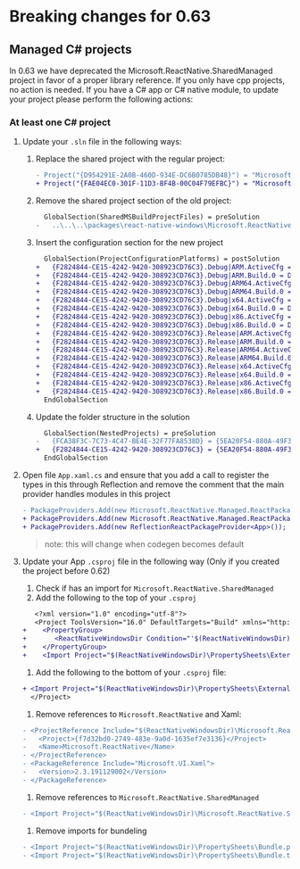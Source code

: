 
# Breaking changes for 0.63

## Managed C# projects
In 0.63 we have deprecated the Microsoft.ReactNative.SharedManaged project in favor of a proper library reference. If you only have cpp projects, no action is needed. If you have a C# app or C# native module, to update your project please perform the following actions:

### At least one C# project

1. Update your `.sln` file in the following ways:
   1. Replace the shared project with the regular project:
      ```diff
      - Project("{D954291E-2A0B-460D-934E-DC6B0785DB48}") = "Microsoft.ReactNative.SharedManaged", "..\..\..\packages\react-native-windows\Microsoft.ReactNative.SharedManaged\Microsoft.ReactNative.SharedManaged.shproj", "{67A1076F-7790-4203-86EA-4402CCB5E782}"
      + Project("{FAE04EC0-301F-11D3-BF4B-00C04F79EFBC}") = "Microsoft.ReactNative.Managed", "..\node_modules\react-native-windows\Microsoft.ReactNative.Managed\Microsoft.ReactNative.Managed.csproj", "{F2824844-CE15-4242-9420-308923CD76C3}"
      ```
   1. Remove the shared project section of the old project:
      ```diff
        GlobalSection(SharedMSBuildProjectFiles) = preSolution
      -   ..\..\..\packages\react-native-windows\Microsoft.ReactNative.SharedManaged\Microsoft.ReactNative.    SharedManaged.projitems*{67a1076f-7790-4203-86ea-4402ccb5e782}*SharedItemsImports     = 13
      ```
   1. Insert the configuration section for the new project
      ```diff
        GlobalSection(ProjectConfigurationPlatforms) = postSolution
      +   {F2824844-CE15-4242-9420-308923CD76C3}.Debug|ARM.ActiveCfg = Debug|ARM
      +   {F2824844-CE15-4242-9420-308923CD76C3}.Debug|ARM.Build.0 = Debug|ARM
      +   {F2824844-CE15-4242-9420-308923CD76C3}.Debug|ARM64.ActiveCfg = Debug|ARM64
      +   {F2824844-CE15-4242-9420-308923CD76C3}.Debug|ARM64.Build.0 = Debug|ARM64
      +   {F2824844-CE15-4242-9420-308923CD76C3}.Debug|x64.ActiveCfg = Debug|x64
      +   {F2824844-CE15-4242-9420-308923CD76C3}.Debug|x64.Build.0 = Debug|x64
      +   {F2824844-CE15-4242-9420-308923CD76C3}.Debug|x86.ActiveCfg = Debug|x86
      +   {F2824844-CE15-4242-9420-308923CD76C3}.Debug|x86.Build.0 = Debug|x86
      +   {F2824844-CE15-4242-9420-308923CD76C3}.Release|ARM.ActiveCfg = Release|ARM
      +   {F2824844-CE15-4242-9420-308923CD76C3}.Release|ARM.Build.0 = Release|ARM
      +   {F2824844-CE15-4242-9420-308923CD76C3}.Release|ARM64.ActiveCfg = Release|ARM64
      +   {F2824844-CE15-4242-9420-308923CD76C3}.Release|ARM64.Build.0 = Release|ARM64
      +   {F2824844-CE15-4242-9420-308923CD76C3}.Release|x64.ActiveCfg = Release|x64
      +   {F2824844-CE15-4242-9420-308923CD76C3}.Release|x64.Build.0 = Release|x64
      +   {F2824844-CE15-4242-9420-308923CD76C3}.Release|x86.ActiveCfg = Release|x86
      +   {F2824844-CE15-4242-9420-308923CD76C3}.Release|x86.Build.0 = Release|x86
        EndGlobalSection
      ```
   1. Update the folder structure in the solution
       ```diff
         GlobalSection(NestedProjects) = preSolution
       -   {FCA38F3C-7C73-4C47-BE4E-32F77FA8538D} = {5EA20F54-880A-49F3-99FA-4B3FE54E8AB1}
       +   {F2824844-CE15-4242-9420-308923CD76C3} = {5EA20F54-880A-49F3-99FA-4B3FE54E8AB1}
         EndGlobalSection
       ```
1. Open file `App.xaml.cs`
   and ensure that you add a call to register the types in this through Reflection and remove the comment that the main provider handles modules in this project
   ```diff
   - PackageProviders.Add(new Microsoft.ReactNative.Managed.ReactPackageProvider()); // Includes any modules in this project
   + PackageProviders.Add(new Microsoft.ReactNative.Managed.ReactPackageProvider());
   + PackageProviders.Add(new ReflectionReactPackageProvider<App>());
   ```
   
   > note: this will change when codegen becomes default
1. Update your App `.csproj` file in the following way (Only if you created the project before 0.62)
   1. Check if has an import for `Microsoft.ReactNative.SharedManaged`
   1. Add the following to the top of your `.csproj`
   ```diff
      <?xml version="1.0" encoding="utf-8"?>
      <Project ToolsVersion="16.0" DefaultTargets="Build" xmlns="http://schemas.microsoft.com/developer/msbuild/2003">
   +    <PropertyGroup>
   +       <ReactNativeWindowsDir Condition="'$(ReactNativeWindowsDir)' == ''">$([MSBuild]::GetDirectoryNameOfFileAbove($(MSBuildThisFileDirectory), 'node_modules\react-native-windows\package.json'))\node_modules\react-native-windows\</ReactNativeWindowsDir>
   +    </PropertyGroup>
   +    <Import Project="$(ReactNativeWindowsDir)\PropertySheets\External\Microsoft.ReactNative.Uwp.CSharpApp.props" Condition="Exists('$(ReactNativeWindowsDir)\PropertySheets\External\Microsoft.ReactNative.Uwp.CSharpApp.props')" />
   ```
   1. Add the following to the bottom of your `.csproj` file:
   ```diff
   + <Import Project="$(ReactNativeWindowsDir)\PropertySheets\External\Microsoft.ReactNative.Uwp.CSharpApp.targets" Condition="Exists('$(ReactNativeWindowsDir)\PropertySheets\External\Microsoft.ReactNative.Uwp.CSharpApp.targets')" />
     </Project>
   ```
   1. Remove references to `Microsoft.ReactNative` and Xaml:
   ```diff
   - <ProjectReference Include="$(ReactNativeWindowsDir)\Microsoft.ReactNative\Microsoft.ReactNative.vcxproj">
   -   <Project>{f7d32bd0-2749-483e-9a0d-1635ef7e3136}</Project>
   -   <Name>Microsoft.ReactNative</Name>
   - </ProjectReference>
   - <PackageReference Include="Microsoft.UI.Xaml">
   -   <Version>2.3.191129002</Version>
   - </PackageReference>
   ```
   1. Remove references to `Microsoft.ReactNative.SharedManaged`
   ```diff
   - <Import Project="$(ReactNativeWindowsDir)\Microsoft.ReactNative.SharedManaged\Microsoft.ReactNative.SharedManaged.projitems" Label="Shared" />
   ```
   1. Remove imports for bundeling
   ```diff
   - <Import Project="$(ReactNativeWindowsDir)\PropertySheets\Bundle.props" />
   - <Import Project="$(ReactNativeWindowsDir)\PropertySheets\Bundle.targets" />
   ```

